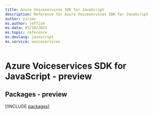 ```yaml
---
title: Azure Voiceservices SDK for JavaScript
description: Reference for Azure Voiceservices SDK for JavaScript
author: xirzec
ms.author: jeffish
ms.data: 03/18/2023
ms.topic: reference
ms.devlang: javascript
ms.service: voiceservices
---
```

# Azure Voiceservices SDK for JavaScript - preview
## Packages - preview
[!INCLUDE [packages](voiceservices-index.md)]